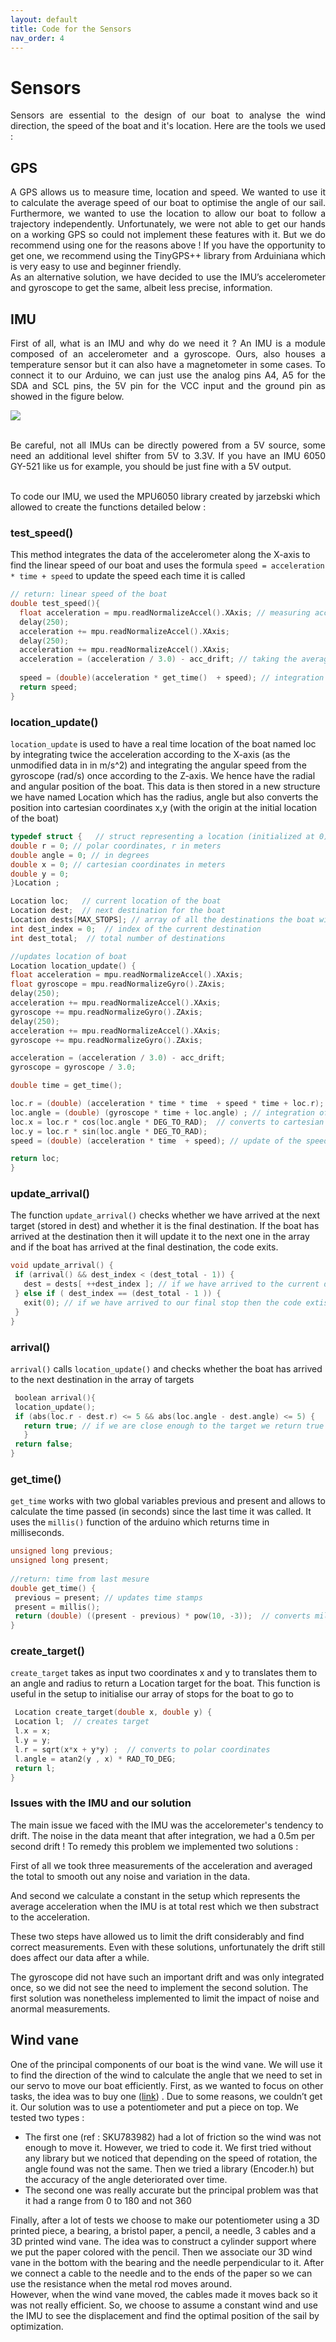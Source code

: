 ```yaml
---
layout: default
title: Code for the Sensors
nav_order: 4
---
```


# Sensors

<div style="text-align: justify"> Sensors are essential to the design of our boat to analyse the wind direction, the speed of the boat and it's location. Here are the tools we used : 
</div>

## GPS 
  
<div style="text-align: justify"> A GPS allows us to measure time, location and speed. We wanted to use it to calculate the average speed of our boat to optimise the angle of our sail. Furthermore, we wanted to use the location to allow our boat to follow a trajectory independently. Unfortunately, we were not able to get our hands on a working GPS so could not implement these features with it. But we do recommend using one for the reasons above ! If you have the opportunity to get one, we recommend using the TinyGPS++ library from Arduiniana which is very easy to use and beginner friendly. 
<br/>
As an alternative solution, we have decided to use the IMU’s accelerometer and gyroscope to get the same, albeit less precise, information. 
</div>

## IMU
  
 <div style="text-align: justify"> First of all, what is an IMU and why do we need it ? An IMU is a module composed of an accelerometer and a gyroscope. Ours, also houses a temperature sensor but it can also have a magnetometer in some cases. To connect it to our Arduino, we can just use the analog pins A4, A5 for the SDA and SCL pins, the 5V pin for the VCC input and the ground pin as showed in the figure below. 
 </div>
  
   ![](assets/IMU.png)
  
<br>
 <div style="text-align: justify"> Be careful, not all IMUs can be directly powered from a 5V source, some need an additional level shifter from 5V to 3.3V. If you have an IMU 6050 GY-521 like us for example, you should be just fine with a 5V output. </div>
  
 <br>
  
 To code our IMU, we used the MPU6050 library created by jarzebski which allowed to create the functions detailed below : 
  
### test_speed() 
  
  This method integrates the data of the accelerometer along the X-axis to find the linear speed of our boat and uses the formula `speed = acceleration * time + speed` to update the speed each time it is called
  
  ```c++
// return: linear speed of the boat
double test_speed(){                 
    float acceleration = mpu.readNormalizeAccel().XAxis; // measuring acceleration three times
    delay(250);
    acceleration += mpu.readNormalizeAccel().XAxis;
    delay(250);
    acceleration += mpu.readNormalizeAccel().XAxis; 
    acceleration = (acceleration / 3.0) - acc_drift; // taking the average and substracting drift
    
    speed = (double)(acceleration * get_time()  + speed); // integration of the acceleration
    return speed;
}
```
  
  
### location_update()
  
  `location_update` is used to have a real time location of the boat named loc by integrating twice the acceleration according to the X-axis (as the unmodified data in in m/s^2) and integrating the angular speed from the gyroscope (rad/s) once according to the Z-axis. We hence have the radial and angular position of the boat. This data is then stored in a new structure we have named Location which has the radius, angle but also converts the position into cartesian coordinates x,y (with the origin at the initial location of the boat)
  
   ```c++
 typedef struct {   // struct representing a location (initialized at 0)
  double r = 0; // polar coordinates, r in meters
  double angle = 0; // in degrees
  double x = 0; // cartesian coordinates in meters
  double y = 0;
}Location ;
  
Location loc;   // current location of the boat
Location dest;  // next destination for the boat
Location dests[MAX_STOPS]; // array of all the destinations the boat will reach
int dest_index = 0;  // index of the current destination
int dest_total;  // total number of destinations
  
//updates location of boat
Location location_update() {
   float acceleration = mpu.readNormalizeAccel().XAxis;
   float gyroscope = mpu.readNormalizeGyro().ZAxis;
   delay(250);
   acceleration += mpu.readNormalizeAccel().XAxis;
   gyroscope += mpu.readNormalizeGyro().ZAxis;
   delay(250);
   acceleration += mpu.readNormalizeAccel().XAxis;
   gyroscope += mpu.readNormalizeGyro().ZAxis;
   
   acceleration = (acceleration / 3.0) - acc_drift;
   gyroscope = gyroscope / 3.0;
   
   double time = get_time();
   
   loc.r = (double) (acceleration * time * time  + speed * time + loc.r); // double integration of the X-axis acceleration
   loc.angle = (double) (gyroscope * time + loc.angle) ; // integration of the angular speed
   loc.x = loc.r * cos(loc.angle * DEG_TO_RAD);  // converts to cartesian coordinates
   loc.y = loc.r * sin(loc.angle * DEG_TO_RAD);
   speed = (double) (acceleration * time  + speed); // update of the speed to keep an accurate number
   
   return loc;
}
```
  
### update_arrival()

  The function `update_arrival()` checks whether we have arrived at the next target (stored in dest) and whether it is the final destination. If the boat has arrived at the destination then it will update it to the next one in the array and if the boat has arrived at the final destination, the code exits.
  
 ```c++  
void update_arrival() {
  if (arrival() && dest_index < (dest_total - 1)) {
    dest = dests[ ++dest_index ]; // if we have arrived to the current destination then the destination is updated to the next location in the array
  } else if ( dest_index == (dest_total - 1 )) {
    exit(0); // if we have arrived to our final stop then the code extis
  }
}
```
  
### arrival()

  `arrival()` calls `location_update()` and checks whether the boat has arrived to the next destination in the array of targets
  
 ```c++
  boolean arrival(){
  location_update();  
  if (abs(loc.r - dest.r) <= 5 && abs(loc.angle - dest.angle) <= 5) {
    return true; // if we are close enough to the target we return true
    }
  return false;
}
```
  
### get_time()
  
  `get_time` works with two global variables previous and present and allows to calculate the time passed (in seconds) since the last time it was called. It uses the `millis()` function of the arduino which returns time in milliseconds. 
  
 ```c++  
unsigned long previous;
unsigned long present;
  
//return: time from last mesure
double get_time() {
  previous = present; // updates time stamps
  present = millis();
  return (double) ((present - previous) * pow(10, -3));  // converts milliseconds to seconds
}
```

  
### create_target()
  
  `create_target` takes as input two coordinates x and y to translates them to an angle and radius to return a Location target for the boat. This function is useful in the setup to initialise our array of stops for the boat to go to
  
 ```c++
  Location create_target(double x, double y) {
  Location l;  // creates target
  l.x = x;
  l.y = y;
  l.r = sqrt(x*x + y*y) ;  // converts to polar coordinates
  l.angle = atan2(y , x) * RAD_TO_DEG;  
  return l;
}
```
### Issues with the IMU and our solution

The main issue we faced with the IMU was the acceloremeter's tendency to drift. The noise in the data meant that after integration, we had a 0.5m per second drift ! To remedy this problem we implemented two solutions : </div>

First of all we took three measurements of the acceleration and averaged the total to smooth out any noise and variation in the data. </div>

And second we calculate a constant in the setup which represents the average acceleration when the IMU is at total rest which we then substract to the acceleration. </div>

These two steps have allowed us to limit the drift considerably and find correct measurements. Even with these solutions, unfortunately the drift still does affect our data after a while. </div>

The gyroscope did not have such an important drift and was only integrated once, so we did not see the need to implement the second solution. The first solution was nonetheless implemented to limit the impact of noise and anormal measurements. 


  
## Wind vane
One of the principal components of our boat is the wind vane. We will use it to find the direction of the wind to calculate the angle that we need to set in our servo to move our boat efficiently. First, as we wanted to focus on other tasks, the idea was to buy one ([link](https://www.lextronic.fr/girouette-compatible-arduino-microbit-grouve-60465.html)) . Due to some reasons, we couldn’t get it. Our solution was to use a potentiometer and put a piece on top. We tested two types :
- The first one (ref : SKU783982) had a lot of friction so the wind was not enough to move it. However, we tried to code it. We first tried without any library but we noticed that depending on the speed of rotation, the angle found was not the same. Then we tried a library (Encoder.h) but the accuracy of the angle deteriorated over time.
- The second one was really accurate but the principal problem was that it had a range from 0 to 180 and not 360


Finally, after a lot of tests we choose to make our potentiometer using a 3D printed piece, a bearing, a bristol paper, a pencil, a needle, 3 cables and a 3D printed wind vane. The idea was to construct a cylinder support where we put the paper colored with the pencil. Then we associate our 3D wind vane in the bottom with the bearing and the needle perpendicular to it. After we connect a cable to the needle and to the ends of the paper so we can use the resistance when the metal rod moves around.\
However, when the wind vane moved, the cables made it moves back so it was not really efficient. So, we choose to assume a constant wind and use the IMU to see the displacement and find the optimal position of the sail by optimization. 
